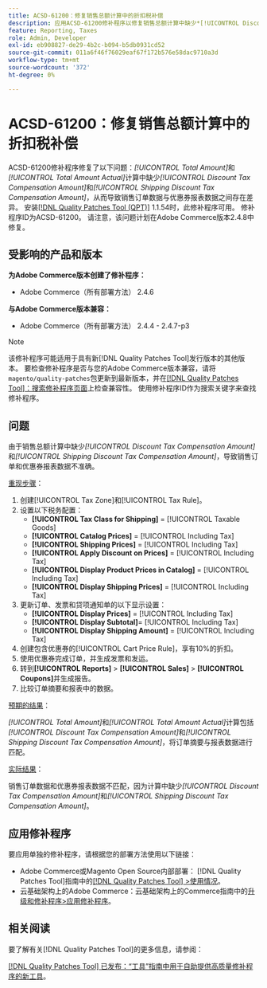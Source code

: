 ```yaml
---
title: ACSD-61200：修复销售总额计算中的折扣税补偿
description: 应用ACSD-61200修补程序以修复销售总额计算中缺少*[!UICONTROL Discount Tax Compensation Amount]*和*[!UICONTROL Shipping Discount Tax Compensation Amount]*而导致销售订单数据与优惠券报表数据不一致的Adobe Commerce问题。
feature: Reporting, Taxes
role: Admin, Developer
exl-id: eb908827-de29-4b2c-b094-b5db0931cd52
source-git-commit: 011a6f46f76029eaf67f172b576e58dac9710a3d
workflow-type: tm+mt
source-wordcount: '372'
ht-degree: 0%

---
```


# ACSD-61200：修复销售总额计算中的折扣税补偿

ACSD-61200修补程序修复了以下问题：*[!UICONTROL Total Amount]*&#x200B;和&#x200B;*[!UICONTROL Total Amount Actual]*&#x200B;计算中缺少&#x200B;*[!UICONTROL Discount Tax Compensation Amount]*&#x200B;和&#x200B;*[!UICONTROL Shipping Discount Tax Compensation Amount]*，从而导致销售订单数据与优惠券报表数据之间存在差异。 安装[[!DNL Quality Patches Tool (QPT)]](/help/tools/quality-patches-tool/quality-patches-tool-to-self-serve-quality-patches.md) 1.1.54时，此修补程序可用。 修补程序ID为ACSD-61200。 请注意，该问题计划在Adobe Commerce版本2.4.8中修复。

## 受影响的产品和版本

**为Adobe Commerce版本创建了修补程序：**

- Adobe Commerce（所有部署方法） 2.4.6

**与Adobe Commerce版本兼容：**

- Adobe Commerce（所有部署方法） 2.4.4 - 2.4.7-p3

>[!NOTE]
>
>该修补程序可能适用于具有新[!DNL Quality Patches Tool]发行版本的其他版本。 要检查修补程序是否与您的Adobe Commerce版本兼容，请将`magento/quality-patches`包更新到最新版本，并在[[!DNL Quality Patches Tool]：搜索修补程序页面](https://experienceleague.adobe.com/tools/commerce-quality-patches/index.html)上检查兼容性。 使用修补程序ID作为搜索关键字来查找修补程序。

## 问题

由于销售总额计算中缺少&#x200B;*[!UICONTROL Discount Tax Compensation Amount]*&#x200B;和&#x200B;*[!UICONTROL Shipping Discount Tax Compensation Amount]*，导致销售订单和优惠券报表数据不准确。

<u>重现步骤</u>：

1. 创建[!UICONTROL Tax Zone]和[!UICONTROL Tax Rule]。
1. 设置以下税务配置：
   - **[!UICONTROL Tax Class for Shipping]** = [!UICONTROL Taxable Goods]
   - **[!UICONTROL Catalog Prices]** = [!UICONTROL Including Tax]
   - **[!UICONTROL Shipping Prices]** = [!UICONTROL Including Tax]
   - **[!UICONTROL Apply Discount on Prices]** = [!UICONTROL Including Tax]
   - **[!UICONTROL Display Product Prices in Catalog]** = [!UICONTROL Including Tax]
   - **[!UICONTROL Display Shipping Prices]** = [!UICONTROL Including Tax]
1. 更新订单、发票和贷项通知单的以下显示设置：
   - **[!UICONTROL Display Prices]** = [!UICONTROL Including Tax]
   - **[!UICONTROL Display Subtotal]**= [!UICONTROL Including Tax]
   - **[!UICONTROL Display Shipping Amount]** = [!UICONTROL Including Tax]
1. 创建包含优惠券的[!UICONTROL Cart Price Rule]，享有10%的折扣。
1. 使用优惠券完成订单，并生成发票和发运。
1. 转到&#x200B;**[!UICONTROL Reports]** > **[!UICONTROL Sales]** > **[!UICONTROL Coupons]**&#x200B;并生成报告。
1. 比较订单摘要和报表中的数据。

<u>预期的结果</u>：

*[!UICONTROL Total Amount]*&#x200B;和&#x200B;*[!UICONTROL Total Amount Actual]*&#x200B;计算包括&#x200B;*[!UICONTROL Discount Tax Compensation Amount]*&#x200B;和&#x200B;*[!UICONTROL Shipping Discount Tax Compensation Amount]*，将订单摘要与报表数据进行匹配。

<u>实际结果</u>：

销售订单数据和优惠券报表数据不匹配，因为计算中缺少&#x200B;*[!UICONTROL Discount Tax Compensation Amount]*&#x200B;和&#x200B;*[!UICONTROL Shipping Discount Tax Compensation Amount]*。

## 应用修补程序

要应用单独的修补程序，请根据您的部署方法使用以下链接：

- Adobe Commerce或Magento Open Source内部部署： [!DNL Quality Patches Tool]指南中的[[!DNL Quality Patches Tool] >使用情况](/help/tools/quality-patches-tool/usage.md)。
- 云基础架构上的Adobe Commerce：云基础架构上的Commerce指南中的[升级和修补程序>应用修补程序](https://experienceleague.adobe.com/docs/commerce-cloud-service/user-guide/develop/upgrade/apply-patches.html)。

## 相关阅读

要了解有关[!DNL Quality Patches Tool]的更多信息，请参阅：

[[!DNL Quality Patches Tool] 已发布：“工具”指南中用于自助提供高质量修补程序的新工具](https://experienceleague.adobe.com/en/docs/commerce-operations/tools/quality-patches-tool/quality-patches-tool-to-self-serve-quality-patches)。
